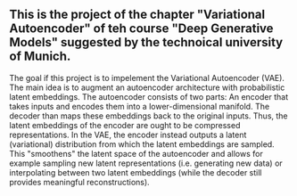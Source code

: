 ## This is the project of the chapter "Variational Autoencoder" of teh course "Deep Generative Models" suggested by the technoical university of Munich.
The goal if this project is to impelement the Variational Autoencoder (VAE). The main idea is to augment an autoencoder architecture with probabilistic latent embeddings.
The autoencoder consists of two parts: An encoder that takes inputs and encodes them into a lower-dimensional manifold. The decoder than maps these embeddings back to the original inputs.
Thus, the latent embeddings of the encoder are ought to be compressed representations. In the VAE, the encoder instead outputs a latent (variational) distribution from which the latent embeddings
are sampled. This "smoothens" the latent space of the autoencoder and allows for example sampling new latent representations (i.e. generating new data) or interpolating between two latent embeddings 
(while the decoder still provides meaningful reconstructions).
